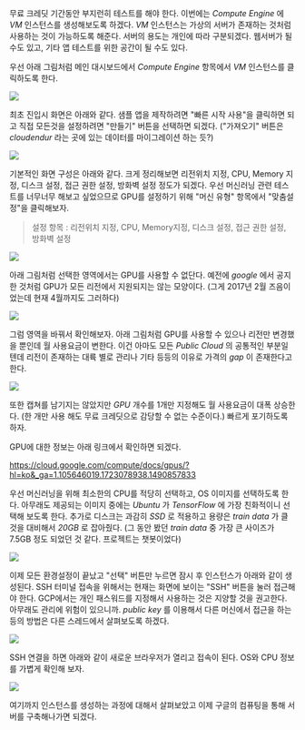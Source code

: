 무료 크레딧 기간동안 부지런히 테스트를 해야 한다. 이번에는 *Compute Engine* 에 *VM* 인스턴스를 생성해보도록 하겠다. *VM* 인스턴스는 가상의 서버가 존재하는 것처럼 사용하는 것이 가능하도록 해준다. 서버의 용도는 개인에 따라 구분되겠다. 웹서버가 될 수도 있고, 기타 앱 테스트를 위한 공간이 될 수도 있다.

우선 아래 그림처럼 메인 대시보드에서 *Compute Engine* 항목에서 *VM* 인스턴스를 클릭하도록 한다.

![](https://t1.daumcdn.net/cfile/tistory/2569C94558E49A8E0F)

최초 진입시 화면은 아래와 같다. 샘플 앱을 제작하려면 "빠른 시작 사용"을 클릭하면 되고 직접 모든것을 설정하려면 "만들기" 버튼을 선택하면 되겠다. ("가져오기" 버튼은 *cloudendur* 라는 곳에 있는 데이터를 마이그레이션 하는 듯?)

![](https://t1.daumcdn.net/cfile/tistory/251BDB3D58E49AA929)

기본적인 화면 구성은 아래와 같다. 크게 정리해보면 리전위치 지정, CPU, Memory 지정, 디스크 설정, 접근 권한 설정, 방화벽 설정 정도가 되겠다. 우선 머신러닝 관련 테스트를 너무너무 해보고 싶었으므로 GPU를 설정하기 위해 "머신 유형" 항목에서 "맞춤설정"을 클릭해보자.

>설정 항목 : 리전위치 지정, CPU, Memory지정, 디스크 설정, 접근 권한 설정, 방화벽 설정

![](https://t1.daumcdn.net/cfile/tistory/274AEF4458E49AC016)

아래 그림처럼 선택한 영역에서는 GPU를 사용할 수 없단다. 예전에 *google* 에서 공지한 것처럼 GPU가 모든 리전에서 지원되지는 않는 모양이다. (그게 2017년 2월 즈음이었는데 현재 4월까지도 그러하다)

![](https://t1.daumcdn.net/cfile/tistory/265C254058E49AD511)

그럼 영역을 바꿔서 확인해보자. 아래 그림처럼 GPU를 사용할 수 있으나 리전만 변경했을 뿐인데 월 사용요금이 변한다. 이건 아마도 모든 *Public Cloud* 의 공통적인 부분일텐데 리전이 존재하는 대륙 별로 관리나 기타 등등의 이유로 가격의 *gap* 이 존재한다고 한다.

![](https://t1.daumcdn.net/cfile/tistory/25586A4258E49AE61C)

또한 캡쳐를 남기지는 않았지만 *GPU* 개수를 1개만 지정해도 월 사용요금이 대폭 상승한다. (한 개만 사용 해도 무료 크레딧으로 감당할 수 없는 수준이다.) 빠르게 포기하도록 하자.

GPU에 대한 정보는 아래 링크에서 확인하면 되겠다.

https://cloud.google.com/compute/docs/gpus/?hl=ko&_ga=1.105646019.1723078938.1490857833

우선 머신러닝을 위해 최소한의 CPU를 적당히 선택하고, OS 이미지를 선택하도록 한다. 아무래도 제공되는 이미지 중에는 *Ubuntu* 가 *TensorFlow* 에 가장 친화적이니 선택해 보도록 한다. 추가로 디스크는 과감히 *SSD* 로 적용하고 용량은 *train data* 가 클 것을 대비해서 *20GB* 로 잡아줬다. (그 동안 봤던 *train data* 중 가장 큰 사이즈가 7.5GB 정도 되었던 것 같다. 프로젝트는 챗봇이었다)

![](https://t1.daumcdn.net/cfile/tistory/23154A4058E49AF616)

이제 모든 환경설정이 끝났고 "선택" 버튼만 누르면 잠시 후 인스턴스가 아래와 같이 생성된다. SSH  터미널 접속을 위해서는 현재는 화면에 보이는 "SSH" 버튼을 눌러 접근해야 한다. GCP에서는 개인 패스워드를 지정해서 사용하는 것은 지양할 것을 권고한다. 아무래도 관리에 위험이 있으니까. *public key* 를 이용해서 다른 머신에서 접근을 하는 등의 방법은 다른 스레드에서 살펴보도록 하겠다.

![](https://t1.daumcdn.net/cfile/tistory/216A6F4658E49B0925)

SSH 연결을 하면 아래와 같이 새로운 브라우저가 열리고 접속이 된다. OS와 CPU 정보를 가볍게 확인해 보자.

![](https://t1.daumcdn.net/cfile/tistory/276BFD4258E49B182E)

여기까지 인스턴스를 생성하는 과정에 대해서 살펴보았고 이제 구글의 컴퓨팅을 통해 서버를 구축해나가면 되겠다.
